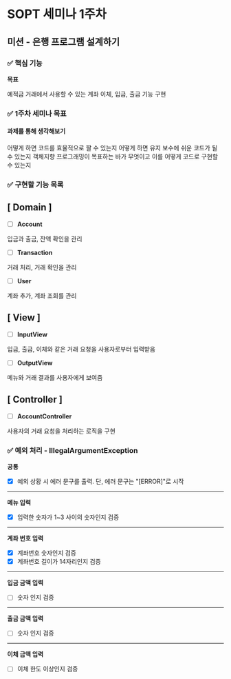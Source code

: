 # SOPT 세미나 1주차

## 미션 - 은행 프로그램 설계하기

### ✅ 핵심 기능

**목표**

예적금 거래에서 사용할 수 있는 계좌 이체, 입금, 출금 기능 구현

### ✅ 1주차 세미나 목표

#### 과제를 통해 생각해보기
어떻게 하면 코드를 효율적으로 짤 수 있는지
어떻게 하면 유지 보수에 쉬운 코드가 될 수 있는지
객체지향 프로그래밍이 목표하는 바가 무엇이고 이를 어떻게 코드로 구현할 수 있는지

### ✅ 구현할 기능 목록
**[ Domain ]**
-

- [ ]  **Account**

입금과 출금, 잔액 확인을 관리

- [ ]  **Transaction**

거래 처리, 거래 확인을 관리

- [ ]  **User**

계좌 추가, 계좌 조회를 관리

**[ View ]**
-

- [ ]  **InputView**

입금, 출금, 이체와 같은 거래 요청을 사용자로부터 입력받음

- [ ]  **OutputView**

메뉴와 거래 결과를 사용자에게 보여줌

**[ Controller ]**
-

- [ ]  **AccountController**

사용자의 거래 요청을 처리하는 로직을 구현

### ✅ 예외 처리 - IllegalArgumentException

********공통********

- [X]  예외 상황 시 에러 문구를 출력. 단, 에러 문구는 "[ERROR]"로 시작

---

**메뉴 입력**

- [X] 입력한 숫자가 1~3 사이의 숫자인지 검증

---

**계좌 번호 입력**

- [x] 계좌번호 숫자인지 검증
- [x] 계좌번호 길이가 14자리인지 검증 

---

**입금 금액 입력**
- [ ] 숫자 인지 검증

---

**출금 금액 입력**
- [ ] 숫자 인지 검증

---

**이체 금액 입력**
- [ ] 이체 한도 이상인지 검증
